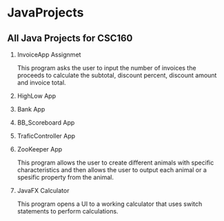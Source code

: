 # JavaProjects
<h2><b>All Java Projects for CSC160</b></h2>

<ol>
  <li>InvoiceApp Assignmet</br>
  <p>This program asks the user to input the 
			 number of invoices the proceeds to calculate the
			 subtotal, discount percent, discount amount
			  and invoice total.</p>
  </li>
  <li>HighLow App</br>
  <p></p>
  </li>
  <li>Bank App</br>
  <p></p>
  </li>
  <li>BB_Scoreboard App</br>
  <p></p>
  </li>
  <li>TraficController App</br>
  <p></p>
  </li>
  <li>ZooKeeper App</br>
  <p>This program allows the user to create different animals with specific characteristics and then allows the user to output each animal 
  or a spesific property from the animal.</p>
  </li>
  <li>JavaFX Calculator</br>
  <p>This program opens a UI to a working calculator that uses switch statements to perform calculations.</p>
  </li>
</ol>
